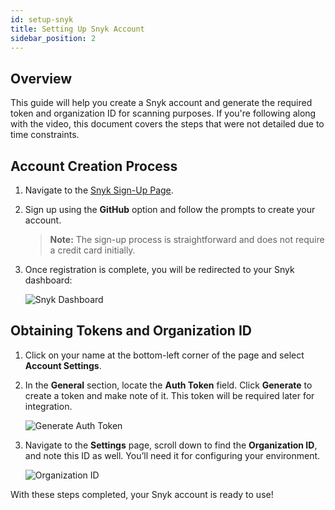```yaml
---
id: setup-snyk
title: Setting Up Snyk Account
sidebar_position: 2
---
```


## Overview

This guide will help you create a Snyk account and generate the required token and organization ID for scanning purposes. If you're following along with the video, this document covers the steps that were not detailed due to time constraints.

## Account Creation Process

1. Navigate to the [Snyk Sign-Up Page](https://app.snyk.io/login).
2. Sign up using the **GitHub** option and follow the prompts to create your account.

   > **Note:** The sign-up process is straightforward and does not require a credit card initially.

3. Once registration is complete, you will be redirected to your Snyk dashboard:

   ![Snyk Dashboard](/img/projects/devsecops-pipeline-aws/setup/image.png)

## Obtaining Tokens and Organization ID

1. Click on your name at the bottom-left corner of the page and select **Account Settings**.
2. In the **General** section, locate the **Auth Token** field. Click **Generate** to create a token and make note of it. This token will be required later for integration.

   ![Generate Auth Token](/img/projects/devsecops-pipeline-aws/setup/image-1.png)

3. Navigate to the **Settings** page, scroll down to find the **Organization ID**, and note this ID as well. You’ll need it for configuring your environment.

   ![Organization ID](/img/projects/devsecops-pipeline-aws/setup/image-2.png)

With these steps completed, your Snyk account is ready to use!
